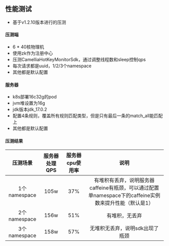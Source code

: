 
## 性能测试

* 基于v1.2.10版本进行的压测

#### 压测端
* 6 * 40核物理机
* 使用zk作为注册中心
* 压测CamelliaHotKeyMonitorSdk，通过调整线程数和sleep控制qps
* 每次请求都是uuid，1/2/3个namespace
* 其他都是默认配置

#### 服务器
* k8s部署16c32g的pod
* jvm堆设置为16g
* jdk版本jdk_17.0.2
* 配置4条规则，覆盖所有规则匹配类型，但是只有最后一条的match_all能匹配上
* 其他都是默认配置


#### 压测结果
|    压测场景     | 服务器处理QPS | 服务器cpu使用率 |                                说明                                | 
|:-----------:|:--------:|:---------:|:----------------------------------------------------------------:|
| 1个namespace |   105w   |    37%    | 有堆积有丢弃，说明服务器caffeine有瓶颈，可以通过配置单namespace下的caffeine实例数来提升性能（默认是1） |
| 2个namespace |   156w   |    51%    |                             有堆积，无丢弃                              |
| 3个namespace |   158w   |    57%    |                        无堆积无丢弃，说明sdk出现了瓶颈                         |
